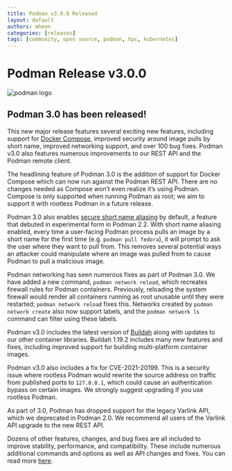 ```yaml
---
title: Podman v3.0.0 Released
layout: default
authors: mheon
categories: [releases]
tags: [community, open source, podman, hpc, kubernetes]
---
```


# Podman Release v3.0.0

![podman logo](https://podman.io/images/podman.svg)

## Podman 3.0 has been released!

This new major release features several exciting new features, including support for [Docker Compose](https://www.redhat.com/sysadmin/podman-docker-compose), improved security around image pulls by short name, improved networking support, and over 100 bug fixes. Podman v3.0 also features numerous improvements to our REST API and the Podman remote client.
<!--readmore-->

The headlining feature of Podman 3.0 is the addition of support for Docker Compose which can now run against the Podman REST API. There are no changes needed as Compose won’t even realize it’s using Podman. Compose is only supported when running Podman as root; we aim to support it with rootless Podman in a future release.

Podman 3.0 also enables [secure short name aliasing](https://www.redhat.com/sysadmin/container-image-short-names) by default, a feature that debuted in experimental form in Podman 2.2. With short name aliasing enabled, every time a user-facing Podman process pulls an image by a short name for the first time (e.g. `podman pull fedora`), it will prompt to ask the user where they want to pull from. This removes several potential ways an attacker could manipulate where an image was pulled from to cause Podman to pull a malicious image.

Podman networking has seen numerous fixes as part of Podman 3.0. We have added a new command, `podman network reload`, which recreates firewall rules for Podman containers. Previously, reloading the system firewall would render all containers running as root unusable until they were restarted; `podman network reload` fixes this. Networks created by `podman network create` also now support labels, and the `podman network ls` command can filter using these labels.

Podman v3.0 includes the latest version of [Buildah](https://buildah.io) along with updates to our other container libraries. Buildah 1.19.2 includes many new features and fixes, including improved support for building multi-platform container images.

Podman v3.0 also includes a fix for CVE-2021-20199. This is a security issue where rootless Podman would rewrite the source address on traffic from published ports to `127.0.0.1`, which could cause an authentication bypass on certain images. We strongly suggest upgrading if you use rootless Podman.

As part of 3.0, Podman has dropped support for the legacy Varlink API, which we deprecated in Podman 2.0. We recommend all users of the Varlink API upgrade to the new REST API.

Dozens of other features, changes, and bug fixes are all included to improve stability, performance, and compatibility. These include numerous additional commands and options as well as API changes and fixes. You can read more [here](https://github.com/containers/podman/releases/tag/v3.0.0).

